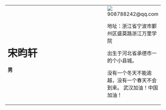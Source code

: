 <table border="0">
  <tr>
    <td width="75%">
      <h1>宋昀轩</h1>
      <p><b>男</b></p>
      </td>
    <td width="25%">
      <img src="/1580494540631.jpeg
                </td>
                </tr>
                </table>
个人信息

姓名：宋昀轩

学历：大学本科在读

学校：浙江万里学院

邮箱：908788242@qq.com

地址：浙江省宁波市鄞州区盛莫路浙江万里学院

出生于河北省承德市一的个小县城。

没有一个冬天不能逾越，没有一个春天不会到来。
                   武汉加油！中国加油！


